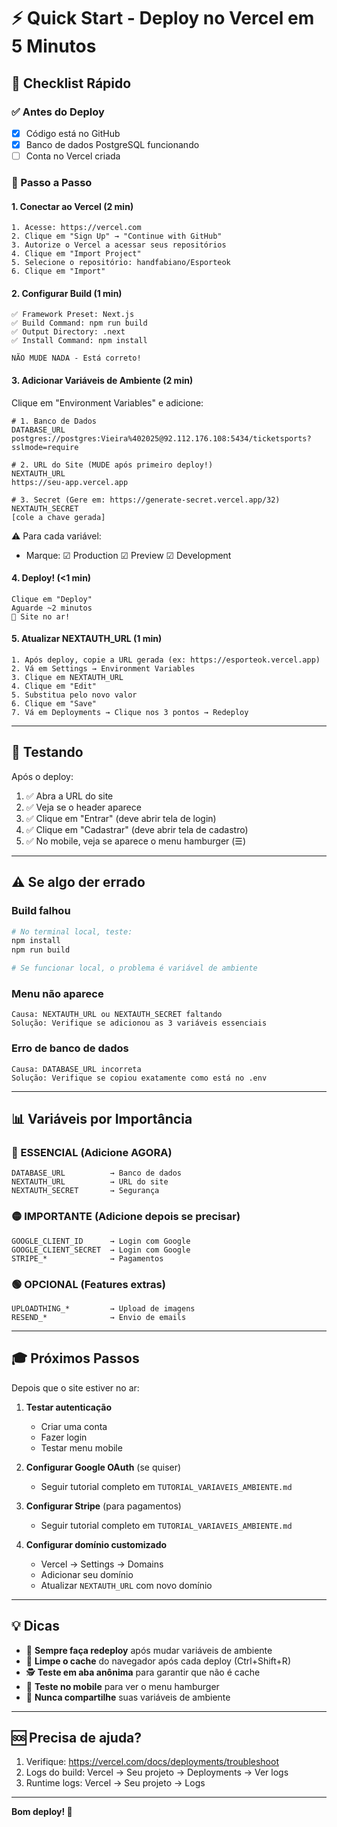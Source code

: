 # ⚡ Quick Start - Deploy no Vercel em 5 Minutos

## 🎯 Checklist Rápido

### ✅ Antes do Deploy
- [x] Código está no GitHub
- [x] Banco de dados PostgreSQL funcionando
- [ ] Conta no Vercel criada

### 🚀 Passo a Passo

#### 1. Conectar ao Vercel (2 min)
```
1. Acesse: https://vercel.com
2. Clique em "Sign Up" → "Continue with GitHub"
3. Autorize o Vercel a acessar seus repositórios
4. Clique em "Import Project"
5. Selecione o repositório: handfabiano/Esporteok
6. Clique em "Import"
```

#### 2. Configurar Build (1 min)
```
✅ Framework Preset: Next.js
✅ Build Command: npm run build
✅ Output Directory: .next
✅ Install Command: npm install

NÃO MUDE NADA - Está correto!
```

#### 3. Adicionar Variáveis de Ambiente (2 min)
Clique em "Environment Variables" e adicione:

```env
# 1. Banco de Dados
DATABASE_URL
postgres://postgres:Vieira%402025@92.112.176.108:5434/ticketsports?sslmode=require

# 2. URL do Site (MUDE após primeiro deploy!)
NEXTAUTH_URL
https://seu-app.vercel.app

# 3. Secret (Gere em: https://generate-secret.vercel.app/32)
NEXTAUTH_SECRET
[cole a chave gerada]
```

⚠️ Para cada variável:
- Marque: ☑ Production ☑ Preview ☑ Development

#### 4. Deploy! (<1 min)
```
Clique em "Deploy"
Aguarde ~2 minutos
🎉 Site no ar!
```

#### 5. Atualizar NEXTAUTH_URL (1 min)
```
1. Após deploy, copie a URL gerada (ex: https://esporteok.vercel.app)
2. Vá em Settings → Environment Variables
3. Clique em NEXTAUTH_URL
4. Clique em "Edit"
5. Substitua pelo novo valor
6. Clique em "Save"
7. Vá em Deployments → Clique nos 3 pontos → Redeploy
```

---

## 📱 Testando

Após o deploy:
1. ✅ Abra a URL do site
2. ✅ Veja se o header aparece
3. ✅ Clique em "Entrar" (deve abrir tela de login)
4. ✅ Clique em "Cadastrar" (deve abrir tela de cadastro)
5. ✅ No mobile, veja se aparece o menu hamburger (☰)

---

## ⚠️ Se algo der errado

### Build falhou
```bash
# No terminal local, teste:
npm install
npm run build

# Se funcionar local, o problema é variável de ambiente
```

### Menu não aparece
```
Causa: NEXTAUTH_URL ou NEXTAUTH_SECRET faltando
Solução: Verifique se adicionou as 3 variáveis essenciais
```

### Erro de banco de dados
```
Causa: DATABASE_URL incorreta
Solução: Verifique se copiou exatamente como está no .env
```

---

## 📊 Variáveis por Importância

### 🔴 ESSENCIAL (Adicione AGORA)
```
DATABASE_URL          → Banco de dados
NEXTAUTH_URL          → URL do site
NEXTAUTH_SECRET       → Segurança
```

### 🟡 IMPORTANTE (Adicione depois se precisar)
```
GOOGLE_CLIENT_ID      → Login com Google
GOOGLE_CLIENT_SECRET  → Login com Google
STRIPE_*              → Pagamentos
```

### 🟢 OPCIONAL (Features extras)
```
UPLOADTHING_*         → Upload de imagens
RESEND_*              → Envio de emails
```

---

## 🎓 Próximos Passos

Depois que o site estiver no ar:

1. **Testar autenticação**
   - Criar uma conta
   - Fazer login
   - Testar menu mobile

2. **Configurar Google OAuth** (se quiser)
   - Seguir tutorial completo em `TUTORIAL_VARIAVEIS_AMBIENTE.md`

3. **Configurar Stripe** (para pagamentos)
   - Seguir tutorial completo em `TUTORIAL_VARIAVEIS_AMBIENTE.md`

4. **Configurar domínio customizado**
   - Vercel → Settings → Domains
   - Adicionar seu domínio
   - Atualizar `NEXTAUTH_URL` com novo domínio

---

## 💡 Dicas

- 🔄 **Sempre faça redeploy** após mudar variáveis de ambiente
- 🧹 **Limpe o cache** do navegador após cada deploy (Ctrl+Shift+R)
- 🕵️ **Teste em aba anônima** para garantir que não é cache
- 📱 **Teste no mobile** para ver o menu hamburger
- 🔐 **Nunca compartilhe** suas variáveis de ambiente

---

## 🆘 Precisa de ajuda?

1. Verifique: https://vercel.com/docs/deployments/troubleshoot
2. Logs do build: Vercel → Seu projeto → Deployments → Ver logs
3. Runtime logs: Vercel → Seu projeto → Logs

---

**Bom deploy! 🚀**
